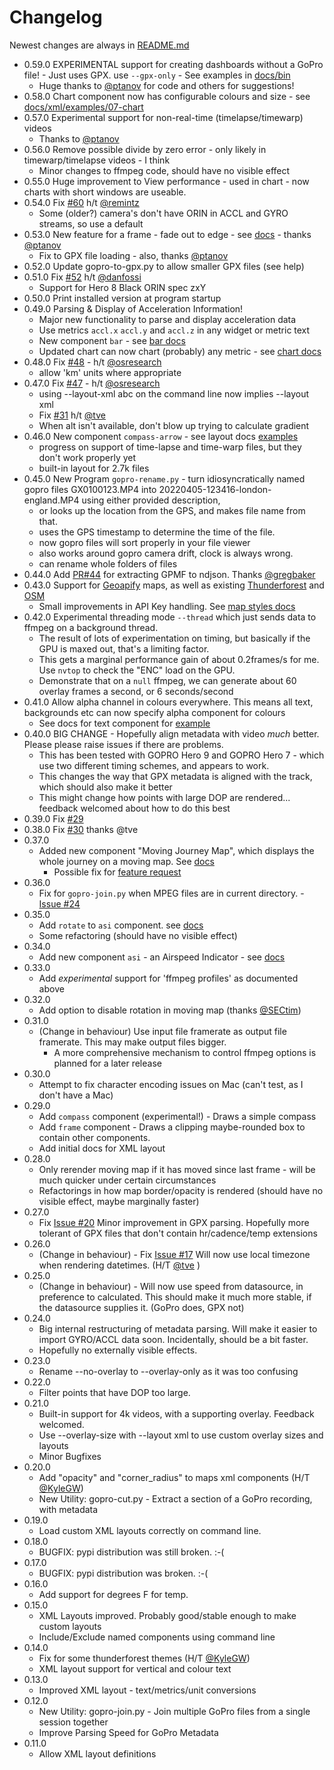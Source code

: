 
# Changelog

Newest changes are always in [README.md](README.md)
- 0.59.0 EXPERIMENTAL support for creating dashboards without a GoPro file! - Just uses GPX. use `--gpx-only` - See examples in [docs/bin](docs/bin)
  - Huge thanks to [@ptanov](https://github.com/ptanov) for code and others for suggestions!
- 0.58.0 Chart component now has configurable colours and size - see [docs/xml/examples/07-chart](docs/xml/examples/07-chart)
- 0.57.0 Experimental support for non-real-time (timelapse/timewarp) videos
  - Thanks to [@ptanov](https://github.com/ptanov)
- 0.56.0 Remove possible divide by zero error - only likely in timewarp/timelapse videos - I think
  - Minor changes to ffmpeg code, should have no visible effect
- 0.55.0 Huge improvement to View performance - used in chart - now charts with short windows are useable.
- 0.54.0 Fix [#60](https://github.com/time4tea/gopro-dashboard-overlay/issues/60) h/t [@remintz](https://github.com/remintz)
  - Some (older?) camera's don't have ORIN in ACCL and GYRO streams, so use a default
- 0.53.0 New feature for a frame - fade out to edge - see [docs](docs/xml/examples/09-frame) - thanks [@ptanov](https://github.com/ptanov)
  - Fix to GPX file loading - also, thanks [@ptanov](https://github.com/ptanov)
- 0.52.0 Update gopro-to-gpx.py to allow smaller GPX files (see help)
- 0.51.0 Fix [#52](https://github.com/time4tea/gopro-dashboard-overlay/issues/52) h/t [@danfossi](https://github.com/danfossi)
  - Support for Hero 8 Black ORIN spec zxY
- 0.50.0 Print installed version at program startup
- 0.49.0 Parsing & Display of Acceleration Information!
  - Major new functionality to parse and display acceleration data
  - Use metrics `accl.x` `accl.y` and `accl.z` in any widget or metric text
  - New component `bar` - see [bar docs](docs/xml/examples/07-bar)
  - Updated chart can now chart (probably) any metric - see [chart docs](docs/xml/examples/07-chart)
- 0.48.0 Fix [#48](https://github.com/time4tea/gopro-dashboard-overlay/issues/48) - h/t [@osresearch](https://github.com/osresearch)  
  - allow 'km' units where appropriate
- 0.47.0 Fix [#47](https://github.com/time4tea/gopro-dashboard-overlay/issues/47) - h/t [@osresearch](https://github.com/osresearch)  
  - using --layout-xml abc on the command line now implies --layout xml
  - Fix [#31](https://github.com/time4tea/gopro-dashboard-overlay/issues/31) h/t [@tve](https://github.com/tve)
  - When alt isn't available, don't blow up trying to calculate gradient
- 0.46.0 New component `compass-arrow` - see layout docs [examples](docs/xml/examples/README.md)
  - progress on support of time-lapse and time-warp files, but they don't work properly yet
  - built-in layout for 2.7k files
- 0.45.0 New Program `gopro-rename.py` - turn idiosyncratically named gopro files GX0100123.MP4 into 20220405-123416-london-england.MP4 using either provided description,
  - or looks up the location from the GPS, and makes file name from that.
  - uses the GPS timestamp to determine the time of the file. 
  - now gopro files will sort properly in your file viewer
  - also works around gopro camera drift, clock is always wrong.
  - can rename whole folders of files 
- 0.44.0 Add [PR#44](https://github.com/time4tea/gopro-dashboard-overlay/pull/34) for extracting GPMF to ndjson. Thanks [@gregbaker](https://github.com/gregbaker)
- 0.43.0 Support for [Geoapify](https://geoapify.com/) maps, as well as existing [Thunderforest](https://www.thunderforest.com/) and [OSM](https://www.openstreetmap.org/) 
  - Small improvements in API Key handling. See [map styles docs](docs/maps/README.md)
- 0.42.0 Experimental threading mode `--thread` which just sends data to ffmpeg on a background thread. 
  - The result of lots of experimentation on timing, but basically if the GPU is maxed out, that's a limiting factor.
  - This gets a marginal performance gain of about 0.2frames/s for me. Use `nvtop` to check the "ENC" load on the GPU. 
  - Demonstrate that on a `null` ffmpeg, we can generate about 60 overlay frames a second, or 6 seconds/second
- 0.41.0 Allow alpha channel in colours everywhere. This means all text, backgrounds etc can now specify alpha component for colours
  - See docs for text component for [example](docs/xml/examples/01-simple-text/README.md)
- 0.40.0 BIG CHANGE - Hopefully align metadata with video *much* better. Please please raise issues if there are problems.
  - This has been tested with GOPRO Hero 9 and GOPRO Hero 7 - which use two different timing schemes, and appears to work.
  - This changes the way that GPX metadata is aligned with the track, which should also make it better
  - This might change how points with large DOP are rendered... feedback welcomed about how to do this best
- 0.39.0 Fix [#29](https://github.com/time4tea/gopro-dashboard-overlay/issues/29)  
- 0.38.0 Fix [#30](https://github.com/time4tea/gopro-dashboard-overlay/issues/30) thanks @tve 
- 0.37.0
  - Added new component "Moving Journey Map", which displays the whole journey on a moving map. See [docs](docs/xml/examples/06-moving-journey-map/README.md)
    - Possible fix for [feature request](https://github.com/time4tea/gopro-dashboard-overlay/issues/16)
- 0.36.0
  - Fix for `gopro-join.py` when MPEG files are in current directory. - [Issue #24](https://github.com/time4tea/gopro-dashboard-overlay/issues/24)
- 0.35.0
  - Add `rotate` to `asi` component. see [docs](docs/xml/examples/07-air-speed-indicator)
  - Some refactoring (should have no visible effect)
- 0.34.0
  - Add new component `asi` - an Airspeed Indicator - see [docs](docs/xml/examples/07-air-speed-indicator)
- 0.33.0
  - Add *experimental* support for 'ffmpeg profiles' as documented above
- 0.32.0
    - Add option to disable rotation in moving map (thanks  [@SECtim](https://github.com/SECtim))
- 0.31.0
    - (Change in behaviour) Use input file framerate as output file framerate. This may make output files bigger.
        - A more comprehensive mechanism to control ffmpeg options is planned for a later release
- 0.30.0
    - Attempt to fix character encoding issues on Mac (can't test, as I don't have a Mac)
- 0.29.0
    - Add `compass` component (experimental!) - Draws a simple compass
    - Add `frame` component - Draws a clipping maybe-rounded box to contain other components.
    - Add initial docs for XML layout
- 0.28.0
    - Only rerender moving map if it has moved since last frame - will be much quicker under certain circumstances
    - Refactorings in how map border/opacity is rendered (should have no visible effect, maybe marginally faster)
- 0.27.0
    - Fix [Issue #20](https://github.com/time4tea/gopro-dashboard-overlay/issues/20) Minor improvement in GPX parsing.
      Hopefully more tolerant of GPX files that don't contain hr/cadence/temp extensions
- 0.26.0
    - (Change in behaviour) - Fix [Issue #17](https://github.com/time4tea/gopro-dashboard-overlay/issues/17) Will now
      use local timezone when rendering datetimes. (H/T [@tve](https://github.com/tve) )
- 0.25.0
    - (Change in behaviour) - Will now use speed from datasource, in preference to calculated. This should make it much
      more stable, if the datasource supplies it. (GoPro does, GPX not)
- 0.24.0
    - Big internal restructuring of metadata parsing. Will make it easier to import GYRO/ACCL data soon. Incidentally,
      should be a bit faster.
    - Hopefully no externally visible effects.
- 0.23.0
    - Rename --no-overlay to --overlay-only as it was too confusing
- 0.22.0
    - Filter points that have DOP too large.
- 0.21.0
    - Built-in support for 4k videos, with a supporting overlay. Feedback welcomed.
    - Use --overlay-size with --layout xml to use custom overlay sizes and layouts
    - Minor Bugfixes
- 0.20.0
  - Add "opacity"  and "corner_radius" to maps xml components (H/T [@KyleGW](https://github.com/KyleGW))
  - New Utility: gopro-cut.py - Extract a section of a GoPro recording, with metadata
- 0.19.0
  - Load custom XML layouts correctly on command line. 
- 0.18.0
  - BUGFIX: pypi distribution was still broken. :-(
- 0.17.0
  - BUGFIX: pypi distribution was broken. :-(
- 0.16.0
  - Add support for degrees F for temp. 
- 0.15.0
  - XML Layouts improved. Probably good/stable enough to make custom layouts
  - Include/Exclude named components using command line
- 0.14.0
  - Fix for some thunderforest themes (H/T [@KyleGW](https://github.com/KyleGW))
  - XML layout support for vertical and colour text
- 0.13.0
  - Improved XML layout - text/metrics/unit conversions
- 0.12.0
  - New Utility: gopro-join.py - Join multiple GoPro files from a single session together 
  - Improve Parsing Speed for GoPro Metadata
- 0.11.0 
  - Allow XML layout definitions 
